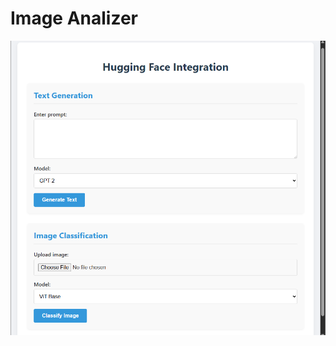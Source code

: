 # Image Analizer
<img src="https://github.com/heshanu/imageAnalizer/blob/master/Screenshot%20(65).png"/>
